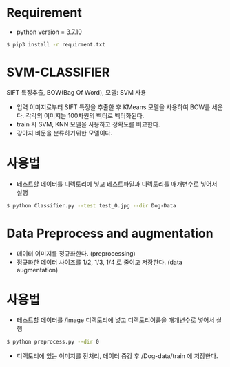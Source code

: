 # Requirement
 - python version = 3.7.10
```bash
$ pip3 install -r requirment.txt
```

# SVM-CLASSIFIER
SIFT 특징추출, BOW(Bag Of Word), 모델: SVM 사용
- 입력 이미지로부터 SIFT 특징을 추출한 후 KMeans 모델을 사용하여 BOW를 세운다. 각각의 이미지는 100차원의 벡터로 벡터화된다.
- train 시 SVM, KNN 모델을 사용하고 정확도를 비교한다.
- 강아지 비문을 분류하기위한 모델이다.

# 사용법
 - 테스트할 데이터를 디렉토리에 넣고 테스트파일과 디렉토리를 매개변수로 넣어서 실행
```bash
$ python Classifier.py --test test_0.jpg --dir Dog-Data
```

# Data Preprocess and augmentation
 - 데이터 이미지를 정규화한다. (preprocessing)
 - 정규화한 데이터 사이즈를 1/2, 1/3, 1/4 로 줄이고 저장한다. (data augmentation)

# 사용법
- 테스트할 데이터를 /image 디렉토리에 넣고 디렉토리이름을 매개변수로 넣어서 실행
```bash
$ python preprocess.py --dir 0
```
- 디렉토리에 있는 이미지를 전처리, 데이터 증강 후 /Dog-data/train 에 저장한다.